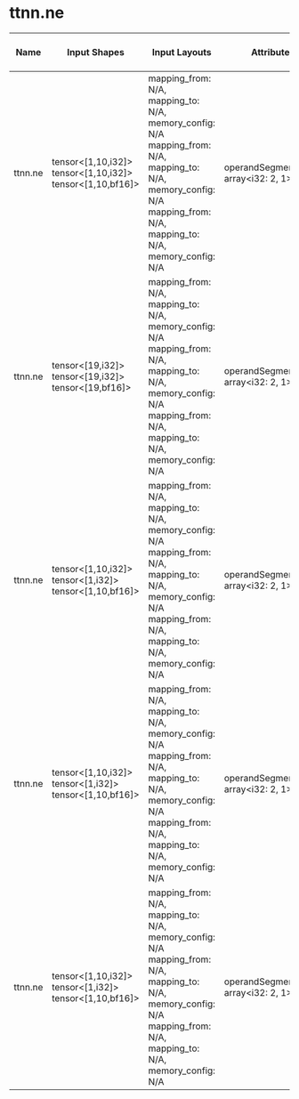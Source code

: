 # ttnn.ne

| Name | Input Shapes | Input Layouts | Attributes | Output Shapes | Output Layouts | Runs on TTNN | PCC | ATOL |
|------|--------------|---------------|------------|---------------|----------------|--------------|-----|------|
| ttnn.ne | tensor<[1,10,i32]> <br> tensor<[1,10,i32]> <br> tensor<[1,10,bf16]> | mapping_from: N/A, mapping_to: N/A, memory_config: N/A <br> mapping_from: N/A, mapping_to: N/A, memory_config: N/A <br> mapping_from: N/A, mapping_to: N/A, memory_config: N/A | operandSegmentSizes: array<i32: 2, 1> | tensor<[1,10,bf16]> | mapping_from: N/A, mapping_to: N/A, memory_config: N/A | no | nan | nan |
| ttnn.ne | tensor<[19,i32]> <br> tensor<[19,i32]> <br> tensor<[19,bf16]> | mapping_from: N/A, mapping_to: N/A, memory_config: N/A <br> mapping_from: N/A, mapping_to: N/A, memory_config: N/A <br> mapping_from: N/A, mapping_to: N/A, memory_config: N/A | operandSegmentSizes: array<i32: 2, 1> | tensor<[19,bf16]> | mapping_from: N/A, mapping_to: N/A, memory_config: N/A | no | nan | nan |
| ttnn.ne | tensor<[1,10,i32]> <br> tensor<[1,i32]> <br> tensor<[1,10,bf16]> | mapping_from: N/A, mapping_to: N/A, memory_config: N/A <br> mapping_from: N/A, mapping_to: N/A, memory_config: N/A <br> mapping_from: N/A, mapping_to: N/A, memory_config: N/A | operandSegmentSizes: array<i32: 2, 1> | tensor<[1,10,bf16]> | mapping_from: N/A, mapping_to: N/A, memory_config: N/A | no | nan | nan |
| ttnn.ne | tensor<[1,10,i32]> <br> tensor<[1,i32]> <br> tensor<[1,10,bf16]> | mapping_from: N/A, mapping_to: N/A, memory_config: N/A <br> mapping_from: N/A, mapping_to: N/A, memory_config: N/A <br> mapping_from: N/A, mapping_to: N/A, memory_config: N/A | operandSegmentSizes: array<i32: 2, 1> | tensor<[1,10,bf16]> | mapping_from: N/A, mapping_to: N/A, memory_config: N/A | no | nan | nan |
| ttnn.ne | tensor<[1,10,i32]> <br> tensor<[1,i32]> <br> tensor<[1,10,bf16]> | mapping_from: N/A, mapping_to: N/A, memory_config: N/A <br> mapping_from: N/A, mapping_to: N/A, memory_config: N/A <br> mapping_from: N/A, mapping_to: N/A, memory_config: N/A | operandSegmentSizes: array<i32: 2, 1> | tensor<[1,10,bf16]> | mapping_from: N/A, mapping_to: N/A, memory_config: N/A | no | nan | nan |
